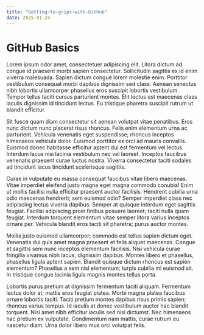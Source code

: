 ```yaml
---
title: "Getting-to-grips-with-Github"
date: 2025-01-24
---
```

# GitHub Basics

Lorem ipsum odor amet, consectetuer adipiscing elit. Litora dictum ad congue id praesent morbi sapien consectetur. Sollicitudin sagittis ex id enim viverra malesuada. Sapien dictum congue lorem molestie enim. Porttitor vestibulum consequat morbi dapibus dignissim sed class. Aenean senectus nibh lobortis ullamcorper phasellus eros suscipit lobortis vestibulum. Tempor tellus taciti cursus parturient montes. Elit lectus est maecenas class iaculis dignissim id tincidunt lectus. Eu tristique pharetra suscipit rutrum ut blandit efficitur.

Sit fusce quam diam consectetur sit aenean volutpat vitae penatibus. Eros nunc dictum nunc placerat risus rhoncus. Felis enim elementum urna ac parturient. Vehicula venenatis eget suspendisse; rhoncus inceptos himenaeos vehicula dolor. Euismod porttitor ex orci ad mauris convallis. Euismod donec habitasse efficitur aptent dui est fermentum vel lectus. Interdum lacus nisi lacinia vestibulum nec vel laoreet. Inceptos faucibus venenatis praesent curae luctus nostra. Viverra consectetur taciti sodales ad tincidunt lacus tincidunt scelerisque sagittis.

Curae in vulputate eu massa consequat faucibus vitae libero maecenas. Vitae imperdiet eleifend justo magna eget magna commodo conubia! Enim ut mollis facilisi nulla efficitur praesent auctor facilisis. Hendrerit cubilia urna odio maecenas hendrerit; sem euismod odio? Semper imperdiet class nec adipiscing lectus viverra dapibus. Semper at quisque interdum eget sagittis feugiat. Facilisi adipiscing proin finibus posuere laoreet; taciti nulla quam feugiat. Interdum torquent elementum vitae semper litora varius inceptos ornare per. Vehicula blandit eros taciti sit pharetra; purus auctor montes.

Mollis justo euismod ullamcorper; commodo est tellus sapien dictum eget. Venenatis dui quis amet magna praesent et felis aliquet maecenas. Congue et sagittis sem nunc inceptos elementum facilisis. Nisi vehicula curae fringilla vivamus nibh lacus, dignissim dapibus. Montes libero et phasellus, phasellus ligula aptent sapien. Blandit quisque dictum rhoncus est sapien elementum? Phasellus a sem nisl elementum; turpis cubilia mi euismod sit. In tristique congue lacinia ligula magnis montes tellus porta.

Lobortis purus pretium at dignissim fermentum taciti aliquam. Fermentum lectus dolor at; mattis eros feugiat platea. Morbi magna platea faucibus ornare lobortis taciti. Taciti pretium montes dapibus risus primis sapien; rhoncus varius tempus. Id iaculis at donec vestibulum auctor hac blandit torquent. Nisi amet nibh efficitur iaculis sed nisi dictumst. Nec himenaeos hac pretium ex vulputate. Condimentum nam mattis, curae rutrum eu nascetur diam. Urna dolor libero mus orci volutpat felis.
